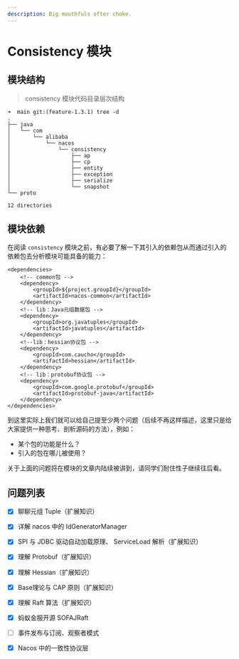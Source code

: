 ```yaml
---
description: Big mouthfuls ofter choke.
---
```


# Consistency 模块

## 模块结构

> consistency 模块代码目录层次结构

```text
➜  main git:(feature-1.3.1) tree -d
.
├── java
│   └── com
│       └── alibaba
│           └── nacos
│               └── consistency
│                   ├── ap
│                   ├── cp
│                   ├── entity
│                   ├── exception
│                   ├── serialize
│                   └── snapshot
└── proto

12 directories

```

## **模块依赖**

在阅读 `consistency` 模块之前，有必要了解一下其引入的依赖包从而通过引入的依赖包去分析模块可能具备的能力：

```markup
<dependencies>
    <!-- common包 -->
    <dependency>
        <groupId>${project.groupId}</groupId>
        <artifactId>nacos-common</artifactId>
    </dependency>
    <!-- lib：Java元组数据包 -->
    <dependency>
        <groupId>org.javatuples</groupId>
        <artifactId>javatuples</artifactId>
    </dependency>
    <!--lib：hessian协议包 -->
    <dependency>
        <groupId>com.caucho</groupId>
        <artifactId>hessian</artifactId>
    </dependency>
    <!-- lib：protobuf协议包 -->
    <dependency>
        <groupId>com.google.protobuf</groupId>
        <artifactId>protobuf-java</artifactId>
    </dependency>
</dependencies>
```

到这里实际上我们就可以给自己提至少两个问题（后续不再这样描述，这里只是给大家提供一种思考、剖析源码的方法），例如：

* 某个包的功能是什么？
* 引入的包在哪儿被使用？

关于上面的问题将在模块的文章内陆续被讲到，请同学们耐住性子继续往后看。

## 问题列表

* [x] 聊聊元组 Tuple（扩展知识）
* [x] 详解 nacos 中的 IdGeneratorManager
* [x] SPI 与 JDBC 驱动自动加载原理、 ServiceLoad 解析（扩展知识）
* [x] 理解 Protobuf（扩展知识）
* [x] 理解 Hessian（扩展知识）
* [x] Base理论与 CAP 原则（扩展知识）
* [x] 理解 Raft 算法（扩展知识）
* [x] 蚂蚁金服开源 SOFAJRaft
* [ ] 事件发布与订阅、观察者模式
* [x] Nacos 中的一致性协议层



